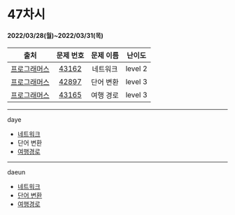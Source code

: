 # 47차시
#### 2022/03/28(월)~2022/03/31(목)

|               출처               |                   문제 번호                    |     문제 이름      | 난이도 |
| :------------------------------: | :--------------------------------------------: | :----------------: | :----: |
| [프로그래머스](https://programmers.co.kr/) | [43162](https://programmers.co.kr/learn/courses/30/lessons/43162) | 네트워크 | level 2 |
| [프로그래머스](https://programmers.co.kr/) | [42897](https://programmers.co.kr/learn/courses/30/lessons/43163) | 단어 변환 | level 3 |
| [프로그래머스](https://programmers.co.kr/) | [43165](https://programmers.co.kr/learn/courses/30/lessons/43164) | 여행 경로 | level 3 |


---

daye
- [네트워크](https://tropical-couch-e39.notion.site/PRO-43162-9605717bea17456d9c69e73fe0d6cbbd)
- 단어 변환
- [여행경로](https://tropical-couch-e39.notion.site/PRO-43164-6218023685e64a4fa1e2eb554570cc68)


---
daeun
- [네트워크](https://hoonycode.notion.site/5f201f9292d943cf9f76a441acde833f)
- [단어 변환](https://hoonycode.notion.site/3f786f9fdfa3463c903fa20bca4d7ac7)
- [여행경로](https://hoonycode.notion.site/37e9a908ba4b4933b8d97dc4f86959fd)